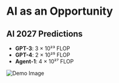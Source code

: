 # AI as an Opportunity

## AI 2027 Predictions
- **GPT-3**: 3 × 10²³ FLOP
- **GPT-4**: 2 × 10²⁵ FLOP  
- **Agent-1**: 4 × 10²⁷ FLOP

![Demo Image](/compute.png)
